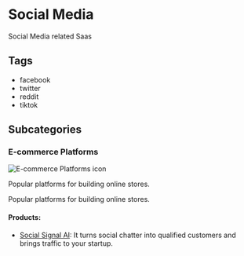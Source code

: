 # Social Media

Social Media related Saas

## Tags
- facebook
- twitter
- reddit
- tiktok

## Subcategories
### E-commerce Platforms
![E-commerce Platforms icon](undefined)

Popular platforms for building online stores.

Popular platforms for building online stores.

#### Products:
- [Social Signal AI](https://socialsignalai.com/): It turns social chatter into qualified customers and brings traffic to your startup.

